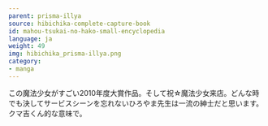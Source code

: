 ```yaml
---
parent: prisma-illya
source: hibichika-complete-capture-book
id: mahou-tsukai-no-hako-small-encyclopedia
language: ja
weight: 49
img: hibichika_prisma-illya.png
category:
- manga
---
```


この魔法少女がすごい2010年度大賞作品。そして祝☆魔法少女来店。どんな時でも決してサービスシーンを忘れないひろやま先生は一流の紳士だと思います。クマ吉くん的な意味で。
